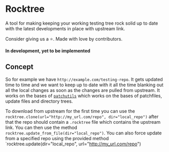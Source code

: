 # Rocktree

A tool for making keeping your working testing tree rock solid up to date
with the latest developments in place with upstream link.

Consider giving us a :star:. Made with love by contributors.

**In development, yet to be implemented**

## Concept

So for example we have `http://example.com/testing-repo`. It gets updated
time to time and we want to keep up to date with it all the time blanking
out all the local changes as soon as the changes are pulled from
upstream. It works on the bases of [`patchutils`](https://github.com/xcodz-dot/patchutils)
which works on the bases of patchfiles, update files and directory trees.

To download from upstream for the first time you can use the `rocktree.clone(url="http://my_url.com/repo", dir="local_repo")`
after that the repo should contain a `.rocktree` file which contains the
upstream link. You can then use the method `rocktree.update_from_file(dir="local_repo")`.
You can also force update from a specified repo using the provided method
`rocktree.update(dir="local_repo", url="http://my_url.com/repo")